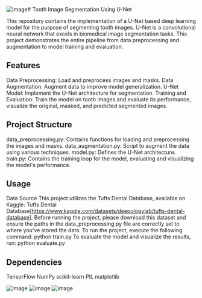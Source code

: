 ![image](https://github.com/ahk19/Dental_Segmentation/assets/48156018/232ad4df-1ed8-4430-b95a-3421c19c2cde)# Tooth Image Segmentation Using U-Net

This repository contains the implementation of a U-Net based deep learning model for the purpose of segmenting tooth images. U-Net is a convolutional neural network that excels in biomedical image segmentation tasks. This project demonstrates the entire pipeline from data preprocessing and augmentation to model training and evaluation.

## Features

Data Preprocessing: Load and preprocess images and masks.
Data Augmentation: Augment data to improve model generalization.
U-Net Model: Implement the U-Net architecture for segmentation.
Training and Evaluation: Train the model on tooth images and evaluate its performance, visualize the original, masked, and predicted segmented images.

## Project Structure

data_preprocessing.py: Contains functions for loading and preprocessing the images and masks.
data_augmentation.py: Script to augment the data using various techniques.
model.py: Defines the U-Net architecture.
train.py: Contains the training loop for the model, evaluating and visualizing the model's performance.

## Usage

Data Source
This project utilizes the Tufts Dental Database, available on Kaggle: Tufts Dental Database[https://www.kaggle.com/datasets/deepologylab/tufts-dental-database]. Before running the project, please download this dataset and ensure the paths in the data_preprocessing.py file are correctly set to where you've stored the data.
To run the project, execute the following command:
python train.py
To evaluate the model and visualize the results, run:
python evaluate.py

## Dependencies

TensorFlow
NumPy
scikit-learn
PIL
matplotlib

![image](https://github.com/ahk19/Dental_Segmentation/assets/48156018/2a5b5653-afdc-4df6-8bb9-3afc96be6f5b)
![image](https://github.com/ahk19/Dental_Segmentation/assets/48156018/a4b546df-1dd8-4206-9746-461cf9071972)
![image](https://github.com/ahk19/Dental_Segmentation/assets/48156018/26f283d5-358a-4857-a624-623cd1f3bba4)


